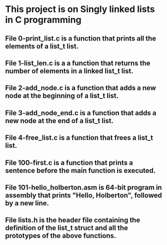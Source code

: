 # This project is on Singly linked lists in C programming


## File 0-print_list.c is a function that prints all the elements of a list_t list.

## File 1-list_len.c is a a function that returns the number of elements in a linked list_t list.

## File 2-add_node.c is a function that adds a new node at the beginning of a list_t list.

## File 3-add_node_end.c is a function that adds a new node at the end of a list_t list.

## File 4-free_list.c is a function that frees a list_t list.

## File 100-first.c is a function that prints a sentence before the main function is executed.

## File 101-hello_holberton.asm is 64-bit program in assembly that prints "Hello, Holberton", followed by a new line.

## File lists.h is the header file containing the definition of the list_t struct and all the prototypes of the above functions.
